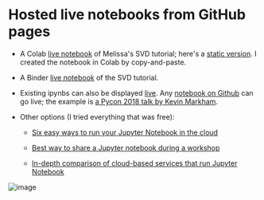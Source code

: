 # Hosted live notebooks from GitHub pages

- A Colab [live notebook](https://colab.research.google.com/github/bjnath/numpy_ipynb/blob/master/tutorial-svd_gh.ipynb) of Melissa's SVD tutorial; here's a 
 [static version](https://github.com/bjnath/numpy_ipynb/blob/master/tutorial-svd_gh.ipynb). I created the notebook in Colab by copy-and-paste.
 
- A Binder [live notebook](https://mybinder.org/v2/gh/bjnath/numpy_ipynb/master?filepath=tutorial-svd_gh.ipyn) of the SVD tutorial.

- Existing ipynbs can also be displayed 
[live](https://colab.research.google.com/github/justmarkham/pycon-2018-tutorial/blob/master/tutorial.ipynb).
Any [notebook on Github](https://colab.research.google.com/github/googlecolab/colabtools/blob/master/notebooks/colab-github-demo.ipynb) can go live; the example is 
[a Pycon 2018 talk by Kevin Markham](https://github.com/justmarkham/pycon-2018-tutorial/blob/master/tutorial.ipynb).

- Other options (I tried everything that was free):
  - [Six easy ways to run your Jupyter Notebook in the cloud](https://www.dataschool.io/cloud-services-for-jupyter-notebook/)

  - [Best way to share a Jupyter notebook during a workshop](https://www.reddit.com/r/Python/comments/9107qu/best_way_to_share_a_jupyter_notebook_during_a/)

  - [In-depth comparison of cloud-based services that run Jupyter Notebook](https://discourse.jupyter.org/t/in-depth-comparison-of-cloud-based-services-that-run-jupyter-notebook/460/1)

![image](https://user-images.githubusercontent.com/6691888/83967722-0e7d3680-a892-11ea-83f7-0a3ef2c11ca6.png)
